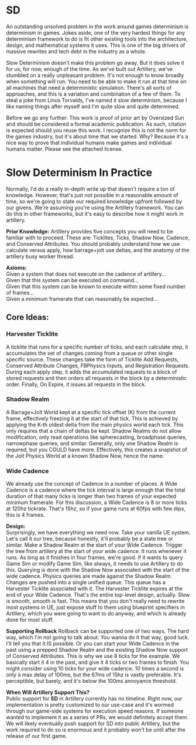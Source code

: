# **SD**
An outstanding unsolved problem in the work around games determinism is determinism in games. Jokes aside, one of the very hardest things for any determinism framework to do is fit other existing tools into the architecture, design, and mathematical systems it uses. This is one of the big drivers of massive rewrites and tech debt in the industry as a whole.   

Slow Determinism doesn't make this problem go away. But it does solve it for us, for now, enough of the time. As we've built out Artillery, we've stumbled on a really unpleasant problem. It's not enough to know broadly when something will run. You need to be able to make it run at that time on all machines that need a deterministic simulation. There's all sorts of approaches, and this is a variation and combination of a few of them. To steal a joke from Linus Torvalds, I've named it slow determinism, because I like naming things after myself and I'm quite slow and quite determined. 

Before we go any further: This work is proof of prior art by Oversized Sun and should be considered a formal academic publication. As such, citation is expected should you reuse this work. I recognize this is not the norm for the games industry, but it's about time that we started. Why? Because it's a nice way to prove that individual humans make games and individual humans matter. Please see the attached license. 

# Slow Determinism In Practice
Normally, I'd do a really in-depth write up that doesn't require a ton of knowledge. However, that's just not possible in a reasonable amount of time, so we're going to state our required knowledge upfront followed by our givens. We're assuming you're using the Artillery framework. You can do this in other frameworks, but it's easy to describe how it might work in artillery.  

**Prior Knowledge:**
Artillery provides five concepts you will need to be familiar with to proceed. These are: Ticklites, Ticks, Shadow Now, Cadence, and Conserved Attributes. You should probably understand how we use calculate versus apply, how barrage+jolt use deltas, and the anatomy of the artillery busy worker thread.

**Axioms:**  
Given a system that does not execute on the cadence of artillery...  
Given that this system can be executed on command...  
Given that this system can be known to execute within some fixed number of frames...  
Given a minimum framerate that can reasonably be expected...  

## **Core Ideas:**  
### **Harvester Ticklite**  
A ticklite that runs for a specific number of ticks, and each calculate step, it accumulates the set of changes coming from a queue or other single specific source. These changes take the form of Ticklite Add Requests, Conserved Attribute Changes, FBPhysics Inputs, and Registration Requests. During each apply step, it adds the accumulated requests to a block of stored requests and then orders all requests in the block by a deterministic order. Finally, On Expire, it issues all requests in the block.  
   
### **Shadow Realm**  
A Barrage+Jolt World kept at a specific tick offset (K) from the current frame, effectively freezing it at the start of that tick. This is achieved by applying the K-th oldest delta from the main physics world each tick. This only requires that a chain of deltas be kept. Shadow Realms do not allow modification, only read operations like spherecasting, broadphase queries, narrowphase queries, and similar. Generally, only one Shadow Realm is required, but you COULD have more. Effectively, this creates a snapshot of the Jolt Physics World at a known Shadow Now, hence the name.  
  
### **Wide Cadence**   
We already use the concept of Cadence in a number of places. A Wide Cadence is a cadence where the tick interval is large enough that the total duration of that many ticks is longer than two frames of your expected minimum framerate. For this discussion, a Wide Cadence is 8 or more ticks at 120hz tickrate. That's 15hz, so if your game runs at 60fps with few dips, this is 4 frames. 

**Design:**  
Surprisingly, we have everything we need now. Take your vanilla UE system. Let's call it our tree, because honestly, it'll probably be a state tree or similar. Make a Shadow Realm at the start of your Wide Cadence. Trigger the tree from artillery at the start of your wide cadence. It runs whenever it runs. As long as it finishes in four frames, we're good. If it wants to query Game Sim or modify Game Sim, like always, it needs to use Artillery to do this. Querying is done with the Shadow Now associated with the start of the wide cadence. Physics queries are made against the Shadow Realm. Changes are pushed into a single unified queue. This queue has a Harvester Ticklite associated with it. The Harvester Ticklite expires at the end of your Wide Cadence. That's the entire top-level design, actually. Slow is smooth, smooth is fast. This means that you don't really need to rewrite most systems in UE, just expose stuff to them using blueprint specifiers in Artillery, which you were going to want to do anyway, and which is already done for most stuff.  

**Supporting Rollback**
Rollback can be supported one of two ways. The hard way, which I'm not going to talk about. You wanna do it that way, good luck. I'll tell you that it IS possible. Or you can start your Wide Cadence in the past using a prepped Shadow Realm and the existing Shadow Now support of Conserved Attributes. This is why we use 8 ticks for the example. We basically start it 4 in the past, and give it 4 ticks or two frames to finish. You might consider using 10 ticks for your wide cadence. 10 times a second is only a max delay of 100ms, but the 67ms of 15hz is vastly preferable. It's perceptible, but barely, and it's below the 100ms annoyance threshold.

**When Will Artillery Support This?**  
Public support for **SD** in Artillery currently has no timeline. Right now, our implementation is pretty customized to our use-case and it's wormed through our game-side systems for execution speed reasons. If someone wanted to implement it as a series of PRs, we would definitely accept them. We will likely eventually push support for SD into public Artillery, but the work required to do so is enormous and it probably won't be until after the release of our first game.
